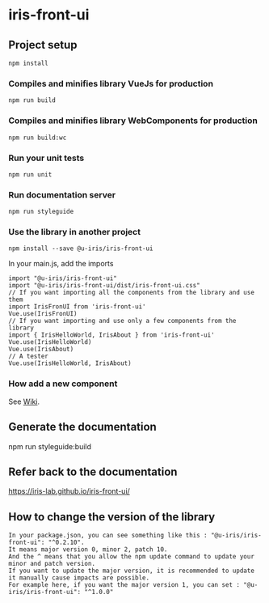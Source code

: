 # iris-front-ui

## Project setup

```
npm install
```

### Compiles and minifies library VueJs for production

```
npm run build
```

### Compiles and minifies library WebComponents for production

```
npm run build:wc
```

### Run your unit tests

```
npm run unit
```

### Run documentation server

```
npm run styleguide
```

### Use the library in another project

```
npm install --save @u-iris/iris-front-ui
```

In your main.js, add the imports

```
import "@u-iris/iris-front-ui"
import "@u-iris/iris-front-ui/dist/iris-front-ui.css"
// If you want importing all the components from the library and use them
import IrisFronUI from 'iris-front-ui'
Vue.use(IrisFronUI)
// If you want importing and use only a few components from the library
import { IrisHelloWorld, IrisAbout } from 'iris-front-ui'
Vue.use(IrisHelloWorld)
Vue.use(IrisAbout)
// A tester
Vue.use(IrisHelloWorld, IrisAbout)
```

### How add a new component

See [Wiki](https://wikidev.groupement.systeme-u.fr/wikidev/doku.php/tran/java/socle/frontjs/librairie_commune_de_composants_ui_vuejs?s[]=iris&s[]=ui&s[]=elements).

## Generate the documentation

npm run styleguide:build

## Refer back to the documentation

https://iris-lab.github.io/iris-front-ui/

## How to change the version of the library

```
In your package.json, you can see something like this : "@u-iris/iris-front-ui": "^0.2.10".
It means major version 0, minor 2, patch 10.
And the ^ means that you allow the npm update command to update your minor and patch version.
If you want to update the major version, it is recommended to update it manually cause impacts are possible.
For example here, if you want the major version 1, you can set : "@u-iris/iris-front-ui": "^1.0.0"
```
